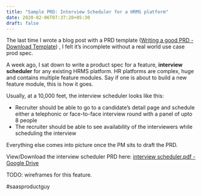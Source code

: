 ```yaml
---
title: "Sample PRD: Interview Scheduler for a HRMS platform"
date: 2020-02-06T07:37:28+05:30
draft: false
---
```


The last time I wrote a blog post with a PRD template ([Writing a good PRD - Download Template](https://saasproductguy.com/download-saas-prd-template/)) , I felt it’s incomplete without a real world use case prod spec.

A week ago, I sat down to write a product spec for a feature, **interview scheduler** for any existing HRMS platform.  HR platforms are complex, huge and contains multiple feature modules. Say if one is about to build a new feature module, this is how it goes.

Usually, at a 10,000 feet, the interview scheduler looks like this: 

* Recruiter should be able to go to a candidate’s detail page and schedule either a telephonic or face-to-face interview round with a panel of upto 8 people   
* The recruiter should be able to see availability of the interviewers while scheduling the interview

Everything else comes into picture once the PM sits to draft the PRD.

View/Download the interview scheduler PRD here:
[interview scheduler.pdf - Google Drive](https://drive.google.com/open?id=1oV0mjo2M1Q_QxC8ovQ4ftG5Up1IqFqyn)

 TODO: wireframes for this feature. 


#saasproductguy
